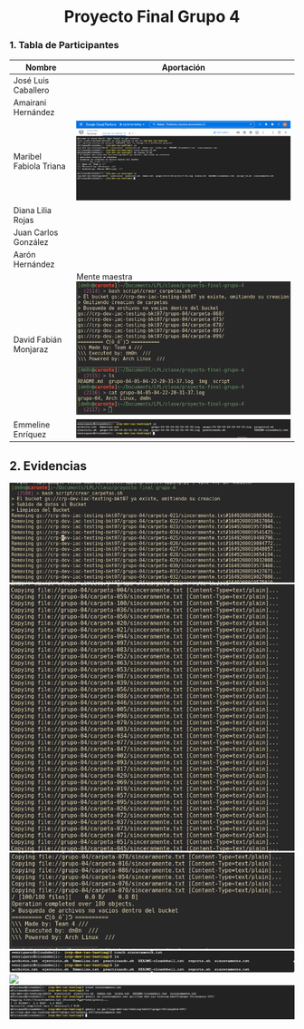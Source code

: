 
<div align="center">

# Proyecto Final Grupo 4


<div align="left">

### 1. Tabla de Participantes

<div align="center">

| Nombre                 | Aportación    |
|------------------------|---------------|
| José Luis Caballero    |               |
| Amairani Hernández     |               |
| Maribel Fabiola Triana | ![](img/evidencia_fabbs.png)              |
| Diana Lilia Rojas      |               |
| Juan Carlos González   |               |
| Aarón Hernández        |               |
| David Fabián Monjaraz  | Mente maestra ![](img/evid-dfmf.png)| 
| Emmeline Enríquez      |   ![](img/lsemme.PNG) |             |

<div align="left">

## 2. Evidencias
![](img/evid-creacion-1.png)
![](img/evid-creacion-2.png)
![](img/evid-creacion-3.png)
![](img/emme_txt.PNG)
![](evidencia_emme.PNG)
![](img/fabbs_sinceramente.png)